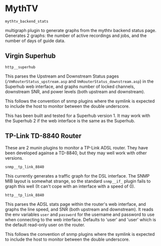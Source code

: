# MythTV

`mythtv_backend_stats`

multigraph plugin to generate graphs from the mythtv backend status page.  Generates 2 graphs: the number of active recordings and jobs, and the number of days of guide data.

## Virgin Superhub

`http__superhub`

This parses the Upstream and Downstream Status pages
(`/VmRouterStatus_upstream.asp` and `VmRouterStatus_downstream.asp`) in the
Superhub web interface, and graphs number of locked channels, downstream SNR,
and power levels (both upstream and downstream).

This follows the convention of snmp plugins where the symlink is expected to include the host to monitor between the double underscore.

This has been built and tested for a Superhub version 1.  It may work with the Superhub 2 if the web interface is the same as the Superhub.

## TP-Link TD-8840 Router

These are 2 munin plugins to monitor a TP-Link ADSL router.  They have been developed againse a TD-8840, but they may well work with other versions.

`snmp__tp_link_8840`

This currently generates a traffic graph for the DSL interface.  The SNMP MIB layout is somewhat strange, so the standard `snmp__if_` plugin fails to graph this well (It can't cope with an interface with a speed of 0).

`http__tp_link_8840`

This parses the ADSL stats page within the router's web interface, and graphs the line speed, and SNR (both upstream and downstream).  It reads the env variables `user` and `password` for the username and password to use when connecting to the web interface.  Defaults to 'user' and 'user' which is the default read-only user on the router.

This follows the convention of snmp plugins where the symlink is expected to include the host to monitor between the double underscore.
